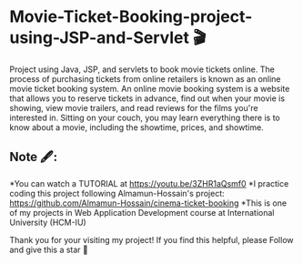 # Movie-Ticket-Booking-project-using-JSP-and-Servlet 🎬
Project using Java, JSP, and servlets to book movie tickets online. The process of purchasing tickets from online retailers is known as an online movie ticket booking system. An online movie booking system is a website that allows you to reserve tickets in advance, find out when your movie is showing, view movie trailers, and read reviews for the films you're interested in. Sitting on your couch, you may learn everything there is to know about a movie, including the showtime, prices, and showtime.

## Note 🖋: 
*You can watch a TUTORIAL at https://youtu.be/3ZHR1aQsmf0 
*I practice coding this project following Almamun-Hossain's project: https://github.com/Almamun-Hossain/cinema-ticket-booking
*This is one of my projects in Web Application Development course at International University (HCM-IU)

Thank you for your visiting my project! If you find this helpful, please Follow and give this a star 🌟
